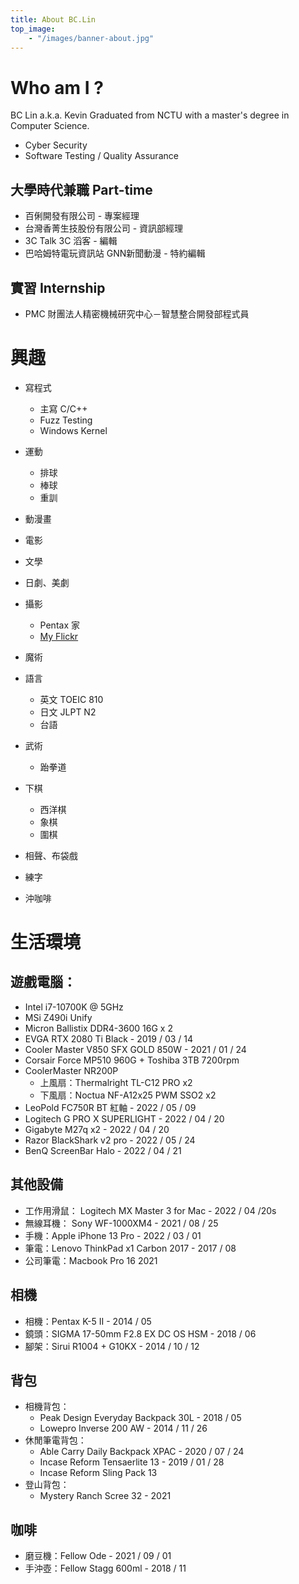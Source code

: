 ```yaml
---
title: About BC.Lin
top_image:
    - "/images/banner-about.jpg"
---
```


# Who am I ? 
BC Lin a.k.a. Kevin
Graduated from NCTU with a master's degree in Computer Science.
- Cyber Security
- Software Testing / Quality Assurance

## 大學時代兼職 Part-time
- 百俐開發有限公司 - 專案經理 
- 台灣香菁生技股份有限公司 - 資訊部經理
- 3C Talk 3C 滔客 - 編輯 
- 巴哈姆特電玩資訊站 GNN新聞動漫 - 特約編輯 

## 實習 Internship 
- PMC 財團法人精密機械研究中心－智慧整合開發部程式員  

# 興趣
- 寫程式 
    - 主寫 C/C++ 
    - Fuzz Testing
    - Windows Kernel 
    
- 運動
    - 排球
    - 棒球
    - 重訓

- 動漫畫
- 電影
- 文學
- 日劇、美劇
- 攝影
  - Pentax 家
  - [My Flickr](https://www.flickr.com/photos/37901222@N04/)
- 魔術
- 語言
    - 英文 TOEIC 810
    - 日文 JLPT N2
    - 台語 

- 武術
  - 跆拳道

- 下棋
  - 西洋棋
  - 象棋
  - 圍棋

- 相聲、布袋戲
- 練字
- 沖咖啡

# 生活環境
## 遊戲電腦： 
- Intel i7-10700K @ 5GHz
- MSi Z490i Unify
- Micron Ballistix DDR4-3600 16G x 2
- EVGA RTX 2080 Ti Black - 2019 / 03 / 14 
- Cooler Master V850 SFX GOLD 850W - 2021 / 01 / 24
- Corsair Force MP510 960G + Toshiba 3TB 7200rpm
- CoolerMaster NR200P
    - 上風扇：Thermalright TL-C12 PRO x2
    - 下風扇：Noctua NF-A12x25 PWM SSO2 x2
- LeoPold FC750R BT 紅軸 - 2022 / 05 / 09
- Logitech G PRO X SUPERLIGHT - 2022 / 04 / 20
- Gigabyte M27q x2 - 2022 / 04 / 20
- Razor BlackShark v2 pro - 2022 / 05 / 24
- BenQ ScreenBar Halo - 2022 / 04 / 21

## 其他設備
- 工作用滑鼠： Logitech MX Master 3 for Mac - 2022 / 04 /20s
- 無線耳機： Sony WF-1000XM4 - 2021 / 08 / 25 
- 手機：Apple iPhone 13 Pro - 2022 / 03 / 01
- 筆電：Lenovo ThinkPad x1 Carbon 2017 - 2017 / 08 
- 公司筆電：Macbook Pro 16 2021 

## 相機
- 相機：Pentax K-5 II - 2014 / 05 
- 鏡頭：SIGMA 17-50mm F2.8 EX DC OS HSM - 2018 / 06 
- 腳架：Sirui R1004 + G10KX - 2014 / 10 / 12 

## 背包
- 相機背包： 
  - Peak Design Everyday Backpack 30L - 2018 / 05 
  - Lowepro Inverse 200 AW - 2014 / 11 / 26 
- 休閒筆電背包：
  - Able Carry Daily Backpack XPAC - 2020 / 07 / 24
  - Incase Reform Tensaerlite 13 - 2019 / 01 / 28 
  - Incase Reform Sling Pack 13
- 登山背包：
  - Mystery Ranch Scree 32 - 2021 

## 咖啡
- 磨豆機：Fellow Ode - 2021 / 09 / 01 
- 手沖壺：Fellow Stagg 600ml - 2018 / 11
